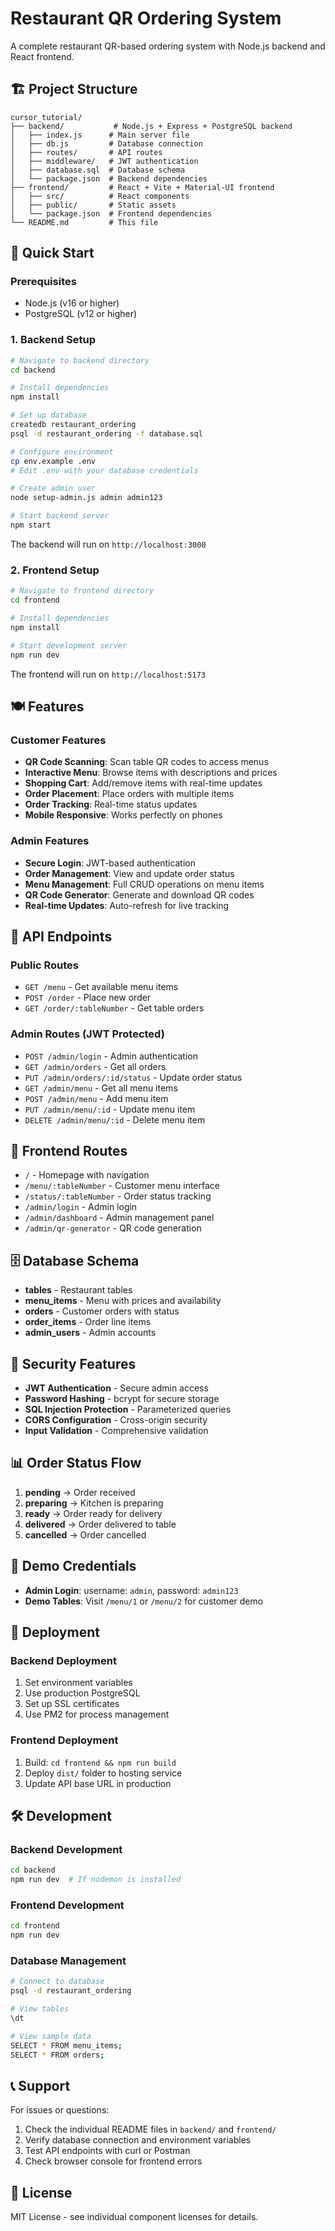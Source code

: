 # Restaurant QR Ordering System

A complete restaurant QR-based ordering system with Node.js backend and React frontend.

## 🏗️ Project Structure

```
cursor_tutorial/
├── backend/           # Node.js + Express + PostgreSQL backend
│   ├── index.js      # Main server file
│   ├── db.js         # Database connection
│   ├── routes/       # API routes
│   ├── middleware/   # JWT authentication
│   ├── database.sql  # Database schema
│   └── package.json  # Backend dependencies
├── frontend/         # React + Vite + Material-UI frontend
│   ├── src/          # React components
│   ├── public/       # Static assets
│   └── package.json  # Frontend dependencies
└── README.md         # This file
```

## 🚀 Quick Start

### Prerequisites
- Node.js (v16 or higher)
- PostgreSQL (v12 or higher)

### 1. Backend Setup

```bash
# Navigate to backend directory
cd backend

# Install dependencies
npm install

# Set up database
createdb restaurant_ordering
psql -d restaurant_ordering -f database.sql

# Configure environment
cp env.example .env
# Edit .env with your database credentials

# Create admin user
node setup-admin.js admin admin123

# Start backend server
npm start
```

The backend will run on `http://localhost:3000`

### 2. Frontend Setup

```bash
# Navigate to frontend directory
cd frontend

# Install dependencies
npm install

# Start development server
npm run dev
```

The frontend will run on `http://localhost:5173`

## 🍽️ Features

### Customer Features
- **QR Code Scanning**: Scan table QR codes to access menus
- **Interactive Menu**: Browse items with descriptions and prices
- **Shopping Cart**: Add/remove items with real-time updates
- **Order Placement**: Place orders with multiple items
- **Order Tracking**: Real-time status updates
- **Mobile Responsive**: Works perfectly on phones

### Admin Features
- **Secure Login**: JWT-based authentication
- **Order Management**: View and update order status
- **Menu Management**: Full CRUD operations on menu items
- **QR Code Generator**: Generate and download QR codes
- **Real-time Updates**: Auto-refresh for live tracking

## 🔧 API Endpoints

### Public Routes
- `GET /menu` - Get available menu items
- `POST /order` - Place new order
- `GET /order/:tableNumber` - Get table orders

### Admin Routes (JWT Protected)
- `POST /admin/login` - Admin authentication
- `GET /admin/orders` - Get all orders
- `PUT /admin/orders/:id/status` - Update order status
- `GET /admin/menu` - Get all menu items
- `POST /admin/menu` - Add menu item
- `PUT /admin/menu/:id` - Update menu item
- `DELETE /admin/menu/:id` - Delete menu item

## 📱 Frontend Routes

- `/` - Homepage with navigation
- `/menu/:tableNumber` - Customer menu interface
- `/status/:tableNumber` - Order status tracking
- `/admin/login` - Admin login
- `/admin/dashboard` - Admin management panel
- `/admin/qr-generator` - QR code generation

## 🗄️ Database Schema

- **tables** - Restaurant tables
- **menu_items** - Menu with prices and availability
- **orders** - Customer orders with status
- **order_items** - Order line items
- **admin_users** - Admin accounts

## 🔐 Security Features

- **JWT Authentication** - Secure admin access
- **Password Hashing** - bcrypt for secure storage
- **SQL Injection Protection** - Parameterized queries
- **CORS Configuration** - Cross-origin security
- **Input Validation** - Comprehensive validation

## 📊 Order Status Flow

1. **pending** → Order received
2. **preparing** → Kitchen is preparing
3. **ready** → Order ready for delivery
4. **delivered** → Order delivered to table
5. **cancelled** → Order cancelled

## 🎯 Demo Credentials

- **Admin Login**: username: `admin`, password: `admin123`
- **Demo Tables**: Visit `/menu/1` or `/menu/2` for customer demo

## 🚀 Deployment

### Backend Deployment
1. Set environment variables
2. Use production PostgreSQL
3. Set up SSL certificates
4. Use PM2 for process management

### Frontend Deployment
1. Build: `cd frontend && npm run build`
2. Deploy `dist/` folder to hosting service
3. Update API base URL in production

## 🛠️ Development

### Backend Development
```bash
cd backend
npm run dev  # If nodemon is installed
```

### Frontend Development
```bash
cd frontend
npm run dev
```

### Database Management
```bash
# Connect to database
psql -d restaurant_ordering

# View tables
\dt

# View sample data
SELECT * FROM menu_items;
SELECT * FROM orders;
```

## 📞 Support

For issues or questions:
1. Check the individual README files in `backend/` and `frontend/`
2. Verify database connection and environment variables
3. Test API endpoints with curl or Postman
4. Check browser console for frontend errors

## 📄 License

MIT License - see individual component licenses for details. 